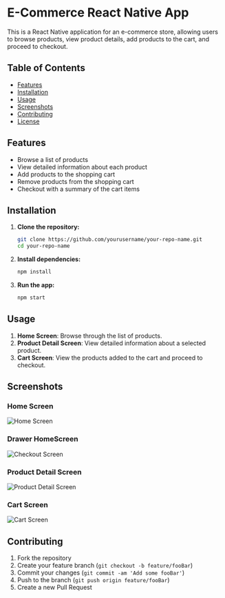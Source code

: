 # E-Commerce React Native App

This is a React Native application for an e-commerce store, allowing users to browse products, view product details, add products to the cart, and proceed to checkout.

## Table of Contents

- [Features](#features)
- [Installation](#installation)
- [Usage](#usage)
- [Screenshots](#screenshots)
- [Contributing](#contributing)
- [License](#license)

## Features

- Browse a list of products
- View detailed information about each product
- Add products to the shopping cart
- Remove products from the shopping cart
- Checkout with a summary of the cart items

## Installation

1. **Clone the repository:**
    ```sh
    git clone https://github.com/yourusername/your-repo-name.git
    cd your-repo-name
    ```

2. **Install dependencies:**
    ```sh
    npm install
    ```

3. **Run the app:**
    ```sh
    npm start
    ```

## Usage

1. **Home Screen**: Browse through the list of products.
2. **Product Detail Screen**: View detailed information about a selected product.
3. **Cart Screen**: View the products added to the cart and proceed to checkout.

## Screenshots

### Home Screen
![Home Screen](./screenshoTS/HomeScreen.png)

### Drawer HomeScreen
![Checkout Screen](./screenshots/Drawer.png)

### Product Detail Screen
![Product Detail Screen](./screenshots/ProductDetail.png)

### Cart Screen
![Cart Screen](./screenshots/CARTS.png)


 

## Contributing

1. Fork the repository
2. Create your feature branch (`git checkout -b feature/fooBar`)
3. Commit your changes (`git commit -am 'Add some fooBar'`)
4. Push to the branch (`git push origin feature/fooBar`)
5. Create a new Pull Request

